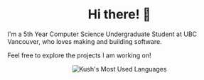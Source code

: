 <h1 style="text-align: center;">Hi there! 👋</h1>
I'm a 5th Year Computer Science Undergraduate Student at UBC Vancouver, who loves making and building software.

Feel free to explore the projects I am working on!

<p align="center"> <img src="https://github-readme-stats.vercel.app/api/top-langs/?username=kseth-official&layout=donut-vertical&theme=transparent" alt="Kush's Most Used Languages" />

<!--Items Below Are Older Items For Reference-->

<!--<p align="center"> <img src="https://github-readme-stats.vercel.app/api?username=kseth-official&show_icons=true&theme=nord" alt="kush-sethi" />-->

<!--[![Top Langs](https://github-readme-stats.vercel.app/api/top-langs/?username=kseth-official&theme=nord)](https://github.com/anuraghazra/github-readme-stats)-->
  
<!--[![Top Langs](https://github-readme-stats.vercel.app/api/top-langs/?username=kseth-official&layout=donut-vertical&theme=nord)](https://github.com/anuraghazra/github-readme-stats)-->

<!--<a href="https://github.com/anuraghazra/github-readme-stats">
  <img height=300 align="center" src="https://github-readme-stats.vercel.app/api/top-langs/?username=kseth-official&hide=jupyter%20notebook&theme=gotham" />
</a>-->

<!--<a href="https://github.com/anuraghazra/convoychat">
  <img height=300 align="center" src="https://github-readme-stats.vercel.app/api/top-langs/?username=kseth-official&layout=donut-vertical&hide=jupyter%20notebook&theme=gotham" />
</a>-->
